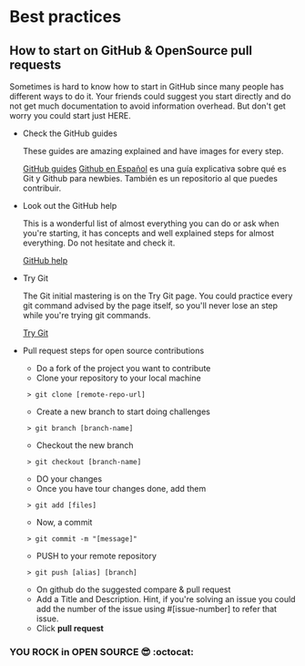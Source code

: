 # Best practices

## How to start on GitHub & OpenSource pull requests

Sometimes is hard to know how to start in GitHub since many people has different ways to do it. Your friends could suggest you start directly and do not get much documentation to avoid information overhead. But don't get worry you could start just HERE.



* Check the GitHub guides

  These guides are amazing explained and have images for every step.

  [GitHub guides](https://guides.github.com/)
  [Github en Español](https://github.com/MrOutis/GitHub-Simple) es una guía explicativa sobre qué es Git y Github para newbies. También es un repositorio al que puedes contribuir.

* Look out the GitHub help

    This is a wonderful list of almost everything you can do or ask when you're starting, it has concepts and well explained steps for almost everything. Do not hesitate and check it.

    [GitHub help](https://help.github.com/)

* Try Git

    The Git initial mastering is on the Try Git page. You could practice every git command advised by the page itself, so you'll never lose an step while you're trying git commands.

    [Try Git](https://try.github.io/levels/1/challenges/13)

* Pull request steps for open source contributions
  - Do a fork of the project you want to contribute
  - Clone your repository to your local machine  
  ```
   > git clone [remote-repo-url]
  ```
  - Create a new branch to start doing challenges
  ```
   > git branch [branch-name]
  ```
  - Checkout the new branch
  ```
   > git checkout [branch-name]
  ```
  - DO your changes
  - Once you have tour changes done, add them
  ```
   > git add [files]
  ```
  - Now, a commit
  ```
   > git commit -m "[message]"
  ```
  - PUSH to your remote repository
  ```
   > git push [alias] [branch]
  ```
  - On github do the suggested compare & pull request
  - Add a Title and Description. Hint, if you're solving an issue you could add the number of the issue using #[issue-number] to refer that issue.
  - Click **pull request**

### YOU ROCK in OPEN SOURCE :sunglasses: :octocat:
